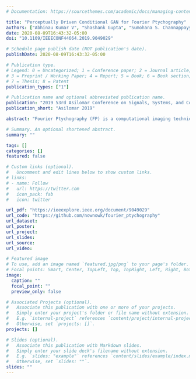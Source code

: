 ```yaml
---
# Documentation: https://sourcethemes.com/academic/docs/managing-content/

title: "Perceptually Driven Conditional GAN for Fourier Ptychography"
authors: ["Abhinau Kumar V", "Shashank Gupta", "Sumohana S. Channappayya"]
date: 2020-08-09T16:43:32-05:00
doi: "10.1109/IEEECONF44664.2019.9049029"

# Schedule page publish date (NOT publication's date).
publishDate: 2020-08-09T16:43:32-05:00

# Publication type.
# Legend: 0 = Uncategorized; 1 = Conference paper; 2 = Journal article;
# 3 = Preprint / Working Paper; 4 = Report; 5 = Book; 6 = Book section;
# 7 = Thesis; 8 = Patent
publication_types: ["1"]

# Publication name and optional abbreviated publication name.
publication: "2019 53rd Asilomar Conference on Signals, Systems, and Computers"
publication_short: "Asilomar 2019"

abstract: "Fourier Ptychography (FP) is a computational imaging technique which artificially increases the effective numerical aperture of an imaging system. In FP, the object is imaged using an array of Light Emitting Diodes (LEDs), each from a different illumination angle. A high resolution image is synthesized from this low resolution stack, typically using iterative phase retrieval algorithms. However, such algorithms are time consuming and fail when the overlap between the spectra of images is low, leading to high data requirements. At the crux of FP lies a phase retrieval problem. In this paper, we propose a Deep Learning (DL) algorithm to perform this synthesis under low spectral overlap between samples, and show a significant improvement in phase reconstruction over existing DL algorithms."

# Summary. An optional shortened abstract.
summary: ""

tags: []
categories: []
featured: false

# Custom links (optional).
#   Uncomment and edit lines below to show custom links.
# links:
# - name: Follow
#   url: https://twitter.com
#   icon_pack: fab
#   icon: twitter

url_pdf: "https://ieeexplore.ieee.org/document/9049029"
url_code: "https://github.com/nownowk/fourier_ptychography"
url_dataset:
url_poster:
url_project:
url_slides:
url_source:
url_video:

# Featured image
# To use, add an image named `featured.jpg/png` to your page's folder. 
# Focal points: Smart, Center, TopLeft, Top, TopRight, Left, Right, BottomLeft, Bottom, BottomRight.
image:
  caption: ""
  focal_point: ""
  preview_only: false

# Associated Projects (optional).
#   Associate this publication with one or more of your projects.
#   Simply enter your project's folder or file name without extension.
#   E.g. `internal-project` references `content/project/internal-project/index.md`.
#   Otherwise, set `projects: []`.
projects: []

# Slides (optional).
#   Associate this publication with Markdown slides.
#   Simply enter your slide deck's filename without extension.
#   E.g. `slides: "example"` references `content/slides/example/index.md`.
#   Otherwise, set `slides: ""`.
slides: ""
---
```

